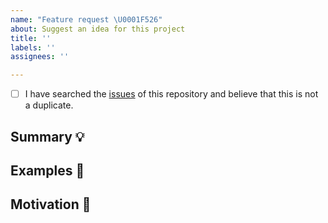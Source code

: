 ```yaml
---
name: "Feature request \U0001F526"
about: Suggest an idea for this project
title: ''
labels: ''
assignees: ''

---
```

<!-- Provide a general summary of the feature in the Title above -->

<!-- Many thanks to Material-UI (https://github.com/mui-org/material-ui) that we got this template -->
<!--
  Thank you very much for contributing to the Jellyfish team by creating an issue! ❤️
  To avoid duplicate issues we ask you to check off the following list.
-->

<!-- Checked checkbox should look like this: [x] -->

- [ ] I have searched the [issues](https://github.com/Marketing-Automation-Systems/jellyfish/issues) of this repository and believe that this is not a duplicate.

## Summary 💡

<!-- Describe how it should work. -->

## Examples 🌈

<!--
  Provide a examples of implementations, or screenshots of the expected behavior.
-->

## Motivation 🔦

<!--
  What are you trying to accomplish? How has the lack of this feature affected you?
  Providing context helps us come up with a solution that is most useful in the real world.
-->
